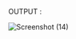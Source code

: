 OUTPUT :


![Screenshot (14)](https://github.com/vkavinaya/Calculator_task1/assets/171000297/58a96bf7-4cd1-425e-acd3-ca5989fda11a)
